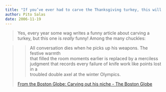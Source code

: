 ```yaml
---
title: "If you’ve ever had to carve the Thanksgiving turkey, this will be funny"
author: Pito Salas
date: 2006-11-19
---
```



>
> Yes, every year some wag writes a funny article about carving a turkey, but
> this one is _really_ funny! Among the many chuckles:
>

>> All conversation dies when he picks up his weapons. The festive warmth  
> that filled the room moments earlier is replaced by a merciless  
> judgment that records every failure of knife work like points lost in a  
> troubled double axel at the winter Olympics.
>
> [From the Boston Globe: Carving out his niche - The Boston
> Globe](<http://www.boston.com/news/local/articles/2006/11/19/carving_out_his_niche/>)


